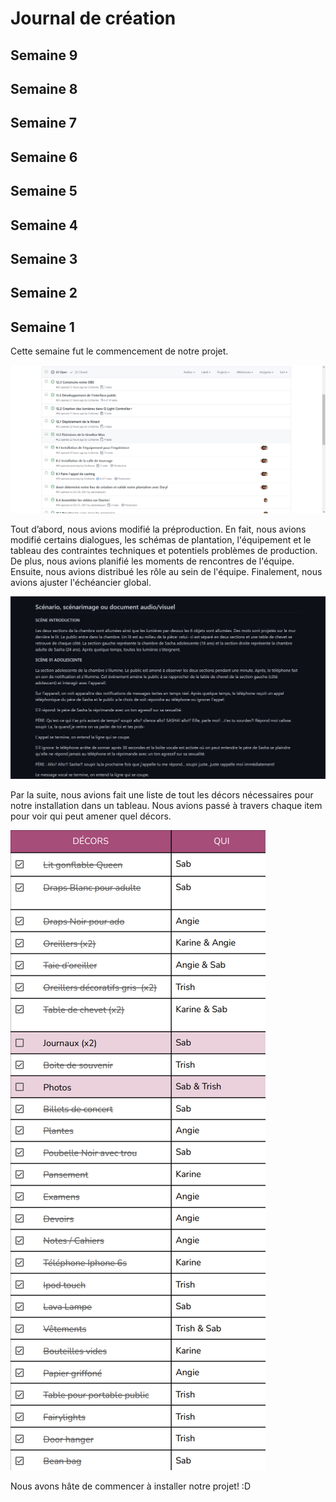 # Journal de création

## Semaine 9

## Semaine 8

## Semaine 7

## Semaine 6

## Semaine 5

## Semaine 4

## Semaine 3

## Semaine 2

## Semaine 1

Cette semaine fut le commencement de notre projet.

![issues sur github](medias/jw-semaine1_issues.png)


Tout d’abord, nous avions modifié la préproduction. En fait, nous avions modifié certains dialogues, les schémas de plantation, l'équipement et le tableau des contraintes techniques et potentiels problèmes de production. De plus, nous avions planifié les moments de rencontres de l'équipe. Ensuite, nous avions distribué les rôle au sein de l'équipe. Finalement, nous avions ajuster l'échéancier global.

![scénario sur github](medias/jw_scenario.JPG)


Par la suite, nous avions fait une liste de tout les décors nécessaires pour notre installation dans un tableau. Nous avions passé à travers chaque item pour voir qui peut amener quel décors. 

![inventaire sur google docs](medias/jw_inventaire.png)



Nous avons hâte de commencer à installer notre projet! :D





